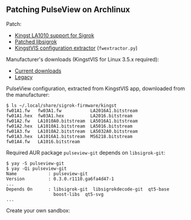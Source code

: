 ## Patching PulseView on Archlinux

Patch:

- [Kingst LA1010 support for Sigrok](https://github.com/AlexUg/sigrok)
- [Patched libsigrok](https://github.com/AlexUg/libsigrok)
- [KingstVIS configuration extractor](https://github.com/AlexUg/sigrok/blob/master/fwextractor.py) (`fwextractor.py`)

Manufacturer's downloads (KingstVIS for Linux 3.5.x required):

- [Current downloads](http://www.qdkingst.com/en/download)
- [Legacy](http://www.qdkingst.com/en/vis-old)

PulseView configuration, extracted from KingstVIS app, downloaded from the manufacturer:
```
$ ls ~/.local/share/sigrok-firmware/kingst 
fw01A1.fw   fw03A1.fw           LA2016A1.bitstream
fw01A1.hex  fw03A1.hex          LA2016.bitstream
fw01A2.fw   LA1010A0.bitstream  LA5016A1.bitstream
fw01A2.hex  LA1010A1.bitstream  LA5016.bitstream
fw01A3.fw   LA1010A2.bitstream  LA5032A0.bitstream
fw01A3.hex  LA1016A1.bitstream  MS6218.bitstream
fw01A4.fw   LA1016.bitstream
```

Required AUR package `pulseview-git` depends on `libsigrok-git`:
```
$ yay -S pulseview-git
$ yay -Qi pulseview-git
Name            : pulseview-git
Version         : 0.3.0.r1110.ga6fa4d47-1
...
Depends On      : libsigrok-git  libsigrokdecode-git  qt5-base
                  boost-libs  qt5-svg
...
```
Create your own sandbox:

